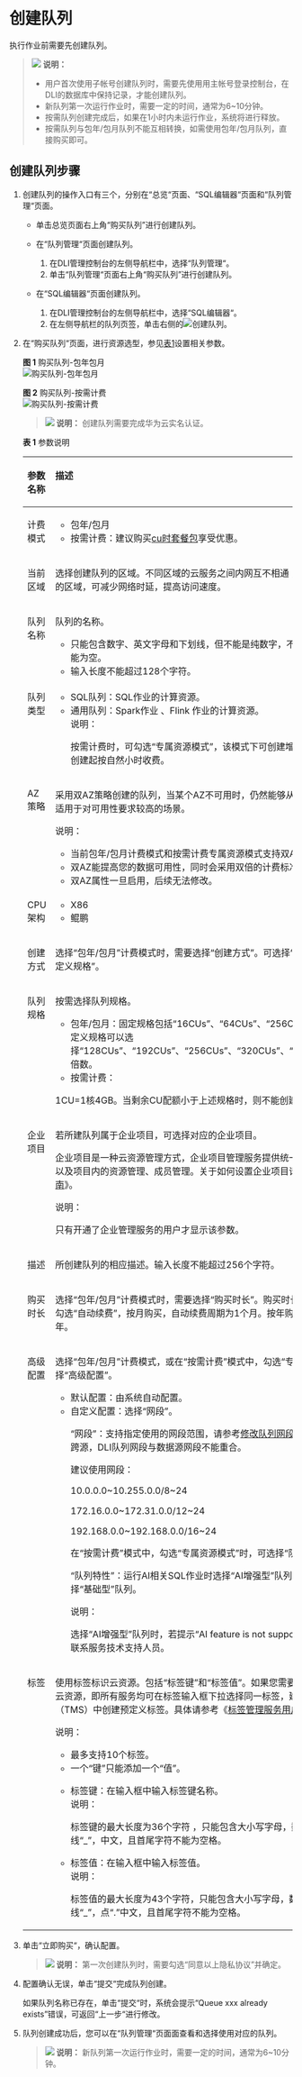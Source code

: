 # 创建队列<a name="dli_01_0363"></a>

执行作业前需要先创建队列。

>![](public_sys-resources/icon-note.gif) **说明：** 
>-   用户首次使用子帐号创建队列时，需要先使用用主帐号登录控制台，在DLI的数据库中保持记录，才能创建队列。
>-   新队列第一次运行作业时，需要一定的时间，通常为6\~10分钟。
>-   按需队列创建完成后，如果在1小时内未运行作业，系统将进行释放。
>-   按需队列与包年/包月队列不能互相转换，如需使用包年/包月队列，直接购买即可。

## 创建队列步骤<a name="section14223343145314"></a>

1.  创建队列的操作入口有三个，分别在“总览“页面、“SQL编辑器“页面和“队列管理“页面。
    -   单击总览页面右上角“购买队列”进行创建队列。
    -   在“队列管理“页面创建队列。
        1.  在DLI管理控制台的左侧导航栏中，选择“队列管理“。
        2.  单击“队列管理“页面右上角“购买队列”进行创建队列。

    -   在“SQL编辑器“页面创建队列。
        1.  在DLI管理控制台的左侧导航栏中，选择“SQL编辑器“。
        2.  在左侧导航栏的队列页签，单击右侧的![](figures/zh-cn_image_0237406526.png)创建队列。

2.  在“购买队列“页面，进行资源选型，参见[表1](#table103571321132511)设置相关参数。

    **图 1**  购买队列-包年包月<a name="fig431516553277"></a>  
    ![](figures/购买队列-包年包月.png "购买队列-包年包月")

    **图 2**  购买队列-按需计费<a name="fig59601328152819"></a>  
    ![](figures/购买队列-按需计费.png "购买队列-按需计费")

    >![](public_sys-resources/icon-note.gif) **说明：** 
    >创建队列需要完成华为云实名认证。

    **表 1**  参数说明

    <a name="table103571321132511"></a>
    <table><thead align="left"><tr id="row16358192162519"><th class="cellrowborder" valign="top" width="14.99%" id="mcps1.2.3.1.1"><p id="p1935816218255"><a name="p1935816218255"></a><a name="p1935816218255"></a>参数名称</p>
    </th>
    <th class="cellrowborder" valign="top" width="85.00999999999999%" id="mcps1.2.3.1.2"><p id="p143581421162513"><a name="p143581421162513"></a><a name="p143581421162513"></a>描述</p>
    </th>
    </tr>
    </thead>
    <tbody><tr id="row75931534268"><td class="cellrowborder" valign="top" width="14.99%" headers="mcps1.2.3.1.1 "><p id="p55941553192614"><a name="p55941553192614"></a><a name="p55941553192614"></a>计费模式</p>
    </td>
    <td class="cellrowborder" valign="top" width="85.00999999999999%" headers="mcps1.2.3.1.2 "><a name="ul114121349277"></a><a name="ul114121349277"></a><ul id="ul114121349277"><li>包年/包月</li><li>按需计费：建议购买<a href="https://account.huaweicloud.com/usercenter/?agencyId=af8fcc08b5d9416ebdc15b3a84483263&amp;region=cn-north-1&amp;locale=zh-cn#/buyservice/commonCloud?pkgCode=dli_cuh" target="_blank" rel="noopener noreferrer">cu时套餐包</a>享受优惠。</li></ul>
    </td>
    </tr>
    <tr id="row987812482720"><td class="cellrowborder" valign="top" width="14.99%" headers="mcps1.2.3.1.1 "><p id="p587912492711"><a name="p587912492711"></a><a name="p587912492711"></a>当前区域</p>
    </td>
    <td class="cellrowborder" valign="top" width="85.00999999999999%" headers="mcps1.2.3.1.2 "><p id="p108791224142713"><a name="p108791224142713"></a><a name="p108791224142713"></a>选择创建队列的区域。不同区域的云服务之间内网互不相通；请就近选择靠近您业务的区域，可减少网络时延，提高访问速度。</p>
    </td>
    </tr>
    <tr id="row2358621122514"><td class="cellrowborder" valign="top" width="14.99%" headers="mcps1.2.3.1.1 "><p id="p19359721102519"><a name="p19359721102519"></a><a name="p19359721102519"></a>队列名称</p>
    </td>
    <td class="cellrowborder" valign="top" width="85.00999999999999%" headers="mcps1.2.3.1.2 "><p id="p10359132172511"><a name="p10359132172511"></a><a name="p10359132172511"></a>队列的名称。</p>
    <a name="ul1235902112514"></a><a name="ul1235902112514"></a><ul id="ul1235902112514"><li>只能包含数字、英文字母和下划线，但不能是纯数字，不能以下划线开头，且不能为空。</li><li>输入长度不能超过128个字符。</li></ul>
    </td>
    </tr>
    <tr id="row835962152512"><td class="cellrowborder" valign="top" width="14.99%" headers="mcps1.2.3.1.1 "><p id="p1735920215258"><a name="p1735920215258"></a><a name="p1735920215258"></a>队列类型</p>
    </td>
    <td class="cellrowborder" valign="top" width="85.00999999999999%" headers="mcps1.2.3.1.2 "><a name="ul1984112139342"></a><a name="ul1984112139342"></a><ul id="ul1984112139342"><li>SQL队列：SQL作业的计算资源。</li><li>通用队列：Spark作业 、Flink 作业的计算资源。<div class="note" id="note107549342216"><a name="note107549342216"></a><a name="note107549342216"></a><span class="notetitle"> 说明： </span><div class="notebody"><p id="p477614341626"><a name="p477614341626"></a><a name="p477614341626"></a>按需计费时，可勾选“专属资源模式”，该模式下可创建增强型跨源。计费方式自创建起按自然小时收费。</p>
    </div></div>
    </li></ul>
    </td>
    </tr>
    <tr id="row15112368610"><td class="cellrowborder" valign="top" width="14.99%" headers="mcps1.2.3.1.1 "><p id="p12273613613"><a name="p12273613613"></a><a name="p12273613613"></a>AZ策略</p>
    </td>
    <td class="cellrowborder" valign="top" width="85.00999999999999%" headers="mcps1.2.3.1.2 "><p id="p525361661"><a name="p525361661"></a><a name="p525361661"></a>采用双AZ策略创建的队列，当某个AZ不可用时，仍然能够从其他AZ正常访问数据，适用于对可用性要求较高的场景。</p>
    <div class="note" id="note965232319810"><a name="note965232319810"></a><a name="note965232319810"></a><span class="notetitle"> 说明： </span><div class="notebody"><a name="ul5895150989"></a><a name="ul5895150989"></a><ul id="ul5895150989"><li>当前包年/包月计费模式和按需计费专属资源模式支持双AZ策略。</li><li>双AZ能提高您的数据可用性，同时会采用双倍的计费标准。</li><li>双AZ属性一旦启用，后续无法修改。</li></ul>
    </div></div>
    </td>
    </tr>
    <tr id="row345312411461"><td class="cellrowborder" valign="top" width="14.99%" headers="mcps1.2.3.1.1 "><p id="p845411418462"><a name="p845411418462"></a><a name="p845411418462"></a>CPU架构</p>
    </td>
    <td class="cellrowborder" valign="top" width="85.00999999999999%" headers="mcps1.2.3.1.2 "><a name="ul7329151318461"></a><a name="ul7329151318461"></a><ul id="ul7329151318461"><li>X86</li><li>鲲鹏</li></ul>
    </td>
    </tr>
    <tr id="row337915461568"><td class="cellrowborder" valign="top" width="14.99%" headers="mcps1.2.3.1.1 "><p id="p1037984610612"><a name="p1037984610612"></a><a name="p1037984610612"></a>创建方式</p>
    </td>
    <td class="cellrowborder" valign="top" width="85.00999999999999%" headers="mcps1.2.3.1.2 "><p id="p3379124615619"><a name="p3379124615619"></a><a name="p3379124615619"></a>选择“包年/包月”计费模式时，需要选择“创建方式”。可选择“固定规格”，也可以“自定义规格”。</p>
    </td>
    </tr>
    <tr id="row535992116253"><td class="cellrowborder" valign="top" width="14.99%" headers="mcps1.2.3.1.1 "><p id="p2036092132519"><a name="p2036092132519"></a><a name="p2036092132519"></a>队列规格</p>
    </td>
    <td class="cellrowborder" valign="top" width="85.00999999999999%" headers="mcps1.2.3.1.2 "><p id="p19479753745"><a name="p19479753745"></a><a name="p19479753745"></a>按需选择队列规格。</p>
    <a name="ul1332341651"></a><a name="ul1332341651"></a><ul id="ul1332341651"><li>包年/包月：固定规格包括<span class="parmvalue" id="parmvalue167506521104"><a name="parmvalue167506521104"></a><a name="parmvalue167506521104"></a>“16CUs”</span>、<span class="parmvalue" id="parmvalue8750105291013"><a name="parmvalue8750105291013"></a><a name="parmvalue8750105291013"></a>“64CUs”</span>、<span class="parmvalue" id="parmvalue1175195215107"><a name="parmvalue1175195215107"></a><a name="parmvalue1175195215107"></a>“256CUs”</span>、<span class="parmvalue" id="parmvalue10751115218103"><a name="parmvalue10751115218103"></a><a name="parmvalue10751115218103"></a>“512CUs”</span>。自定义规格可以选择<span class="parmvalue" id="parmvalue1751152161012"><a name="parmvalue1751152161012"></a><a name="parmvalue1751152161012"></a>“128CUs”</span>、<span class="parmvalue" id="parmvalue4751145212109"><a name="parmvalue4751145212109"></a><a name="parmvalue4751145212109"></a>“192CUs”</span>、<span class="parmvalue" id="parmvalue1751115217101"><a name="parmvalue1751115217101"></a><a name="parmvalue1751115217101"></a>“256CUs”</span>、<span class="parmvalue" id="parmvalue875175217109"><a name="parmvalue875175217109"></a><a name="parmvalue875175217109"></a>“320CUs”</span>、<span class="parmvalue" id="parmvalue1875111522106"><a name="parmvalue1875111522106"></a><a name="parmvalue1875111522106"></a>“384CUs”</span>等<span class="parmvalue" id="parmvalue1475255220108"><a name="parmvalue1475255220108"></a><a name="parmvalue1475255220108"></a>“64CUs”</span>的倍数。</li><li>按需计费：</li></ul>
    <p id="p450665641017"><a name="p450665641017"></a><a name="p450665641017"></a>1CU=1核4GB。当剩余CU配额小于上述规格时，则不能创建队列。</p>
    </td>
    </tr>
    <tr id="row21784437128"><td class="cellrowborder" valign="top" width="14.99%" headers="mcps1.2.3.1.1 "><p id="p47271145191218"><a name="p47271145191218"></a><a name="p47271145191218"></a>企业项目</p>
    </td>
    <td class="cellrowborder" valign="top" width="85.00999999999999%" headers="mcps1.2.3.1.2 "><p id="p672884514124"><a name="p672884514124"></a><a name="p672884514124"></a>若所建队列属于企业项目，可选择对应的企业项目。</p>
    <p id="p127281445171215"><a name="p127281445171215"></a><a name="p127281445171215"></a>企业项目是一种云资源管理方式，企业项目管理服务提供统一的云资源按项目管理，以及项目内的资源管理、成员管理。关于如何设置企业项目请参考《<a href="https://support.huaweicloud.com/usermanual-em/zh-cn_topic_0108763975.html" target="_blank" rel="noopener noreferrer">企业管理用户指南</a>》。</p>
    <div class="note" id="note10728164511122"><a name="note10728164511122"></a><a name="note10728164511122"></a><span class="notetitle"> 说明： </span><div class="notebody"><p id="p1728184551214"><a name="p1728184551214"></a><a name="p1728184551214"></a>只有开通了企业管理服务的用户才显示该参数。</p>
    </div></div>
    </td>
    </tr>
    <tr id="row2362202118256"><td class="cellrowborder" valign="top" width="14.99%" headers="mcps1.2.3.1.1 "><p id="p1436211213254"><a name="p1436211213254"></a><a name="p1436211213254"></a>描述</p>
    </td>
    <td class="cellrowborder" valign="top" width="85.00999999999999%" headers="mcps1.2.3.1.2 "><p id="p20362621202511"><a name="p20362621202511"></a><a name="p20362621202511"></a>所创建队列的相应描述。输入长度不能超过256个字符。</p>
    </td>
    </tr>
    <tr id="row17641173612523"><td class="cellrowborder" valign="top" width="14.99%" headers="mcps1.2.3.1.1 "><p id="p2064215366521"><a name="p2064215366521"></a><a name="p2064215366521"></a>购买时长</p>
    </td>
    <td class="cellrowborder" valign="top" width="85.00999999999999%" headers="mcps1.2.3.1.2 "><p id="p96421936115210"><a name="p96421936115210"></a><a name="p96421936115210"></a>选择“包年/包月”计费模式时，需要选择“购买时长”。购买时长约长，优惠越多。可勾选“自动续费”，按月购买，自动续费周期为1个月。按年购买，自动续费周期为1年。</p>
    </td>
    </tr>
    <tr id="row1263194513559"><td class="cellrowborder" valign="top" width="14.99%" headers="mcps1.2.3.1.1 "><p id="p166424525514"><a name="p166424525514"></a><a name="p166424525514"></a>高级配置</p>
    </td>
    <td class="cellrowborder" valign="top" width="85.00999999999999%" headers="mcps1.2.3.1.2 "><p id="p53511541152715"><a name="p53511541152715"></a><a name="p53511541152715"></a>选择“包年/包月”计费模式，或在“按需计费”模式中，勾选“专属资源模式”时，需要选择“高级配置”。</p>
    <a name="ul69325112568"></a><a name="ul69325112568"></a><ul id="ul69325112568"><li>默认配置：由系统自动配置。</li><li>自定义配置：选择<span class="parmname" id="parmname177444560284"><a name="parmname177444560284"></a><a name="parmname177444560284"></a>“网段”</span>。<p id="p1869933110530"><a name="p1869933110530"></a><a name="p1869933110530"></a><span class="parmname" id="parmname66993318534"><a name="parmname66993318534"></a><a name="parmname66993318534"></a>“网段”</span>：支持指定使用的网段范围，请参考<a href="修改队列网段.md">修改队列网段</a>。如需使用DLI增强型跨源，DLI队列网段与数据源网段不能重合。</p>
    <p id="p14444950142516"><a name="p14444950142516"></a><a name="p14444950142516"></a>建议使用网段：</p>
    <p id="p144711346112513"><a name="p144711346112513"></a><a name="p144711346112513"></a>10.0.0.0~10.255.0.0/8~24</p>
    <p id="p176221156202518"><a name="p176221156202518"></a><a name="p176221156202518"></a>172.16.0.0~172.31.0.0/12~24</p>
    <p id="p1563395442018"><a name="p1563395442018"></a><a name="p1563395442018"></a>192.168.0.0~192.168.0.0/16~24</p>
    <p id="p946152119556"><a name="p946152119556"></a><a name="p946152119556"></a>在“按需计费”模式中，勾选“专属资源模式”时，可选择<span class="parmname" id="parmname650316515560"><a name="parmname650316515560"></a><a name="parmname650316515560"></a>“队列特性”</span>。</p>
    <p id="p178566222566"><a name="p178566222566"></a><a name="p178566222566"></a><span class="parmname" id="parmname14856522155620"><a name="parmname14856522155620"></a><a name="parmname14856522155620"></a>“队列特性”</span>：运行AI相关SQL作业时选择<span class="parmvalue" id="parmvalue1285752210565"><a name="parmvalue1285752210565"></a><a name="parmvalue1285752210565"></a>“AI增强型”</span>队列，运行其他作业时选择<span class="parmvalue" id="parmvalue88571922115610"><a name="parmvalue88571922115610"></a><a name="parmvalue88571922115610"></a>“基础型”</span>队列。</p>
    <div class="note" id="note155383965215"><a name="note155383965215"></a><a name="note155383965215"></a><span class="notetitle"> 说明： </span><div class="notebody"><p id="p1155613912528"><a name="p1155613912528"></a><a name="p1155613912528"></a>选择<span class="parmvalue" id="parmvalue137421524155610"><a name="parmvalue137421524155610"></a><a name="parmvalue137421524155610"></a>“AI增强型”</span>队列时，若提示“AI feature is not supported on the queue.”请联系服务技术支持人员。</p>
    </div></div>
    </li></ul>
    </td>
    </tr>
    <tr id="row735118185236"><td class="cellrowborder" valign="top" width="14.99%" headers="mcps1.2.3.1.1 "><p id="p105901518162120"><a name="p105901518162120"></a><a name="p105901518162120"></a>标签</p>
    </td>
    <td class="cellrowborder" valign="top" width="85.00999999999999%" headers="mcps1.2.3.1.2 "><p id="p20590111813214"><a name="p20590111813214"></a><a name="p20590111813214"></a>使用标签标识云资源。包括<span class="parmname" id="parmname07049211238"><a name="parmname07049211238"></a><a name="parmname07049211238"></a>“标签键”</span>和<span class="parmname" id="parmname17539122872312"><a name="parmname17539122872312"></a><a name="parmname17539122872312"></a>“标签值”</span>。如果您需要使用同一标签标识多种云资源，即所有服务均可在标签输入框下拉选择同一标签，建议在标签管理服务（TMS）中创建预定义标签。具体请参考《<a href="https://support.huaweicloud.com/usermanual-tms/zh-cn_topic_0056266269.html" target="_blank" rel="noopener noreferrer">标签管理服务用户指南</a>》。</p>
    <div class="note" id="note13631112418326"><a name="note13631112418326"></a><a name="note13631112418326"></a><span class="notetitle"> 说明： </span><div class="notebody"><a name="ul1972873412320"></a><a name="ul1972873412320"></a><ul id="ul1972873412320"><li>最多支持10个标签。</li><li>一个“键”只能添加一个“值”。</li></ul>
    </div></div>
    <a name="ul55819552289"></a><a name="ul55819552289"></a><ul id="ul55819552289"><li>标签键：在输入框中输入标签键名称。<div class="note" id="note14517544152920"><a name="note14517544152920"></a><a name="note14517544152920"></a><span class="notetitle"> 说明： </span><div class="notebody"><p id="p722211402541"><a name="p722211402541"></a><a name="p722211402541"></a>标签键的最大长度为36个字符 ，只能包含大小写字母，数字，中划线“-”，下划线“_”，中文，且首尾字符不能为空格。</p>
    </div></div>
    </li><li>标签值：在输入框中输入标签值。<div class="note" id="note151885641018"><a name="note151885641018"></a><a name="note151885641018"></a><span class="notetitle"> 说明： </span><div class="notebody"><p id="p1651815567100"><a name="p1651815567100"></a><a name="p1651815567100"></a>标签值的最大长度为43个字符，只能包含大小写字母，数字，中划线“-”，下划线“_”，点“.”中文，且首尾字符不能为空格。</p>
    </div></div>
    </li></ul>
    </td>
    </tr>
    </tbody>
    </table>

3.  单击“立即购买“，确认配置。

    >![](public_sys-resources/icon-note.gif) **说明：** 
    >第一次创建队列时，需要勾选“同意以上隐私协议”并确定。

4.  配置确认无误，单击“提交“完成队列创建。

    如果队列名称已存在，单击“提交“时，系统会提示“Queue xxx already exists”错误，可返回“上一步“进行修改。

5.  队列创建成功后，您可以在“队列管理“页面面查看和选择使用对应的队列。

    >![](public_sys-resources/icon-note.gif) **说明：** 
    >新队列第一次运行作业时，需要一定的时间，通常为6\~10分钟。


